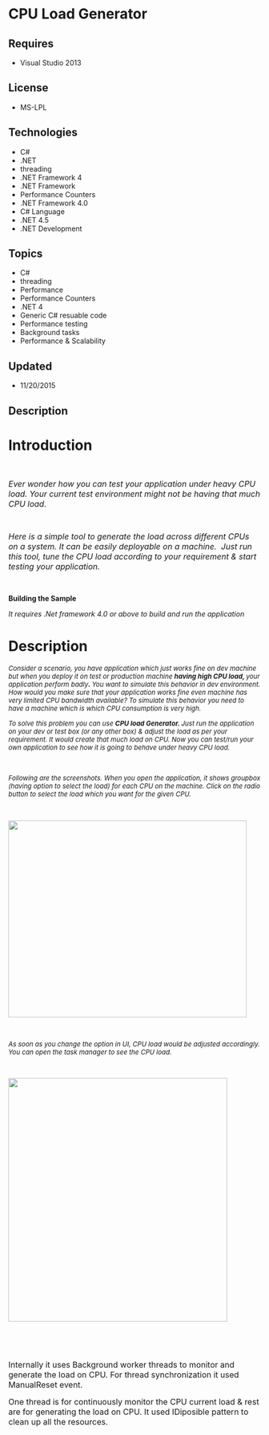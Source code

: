 # CPU Load Generator
## Requires
- Visual Studio 2013
## License
- MS-LPL
## Technologies
- C#
- .NET
- threading
- .NET Framework 4
- .NET Framework
- Performance Counters
- .NET Framework 4.0
- C# Language
- .NET 4.5
- .NET Development
## Topics
- C#
- threading
- Performance
- Performance Counters
- .NET 4
- Generic C# resuable code
- Performance testing
- Background tasks
- Performance &amp; Scalability
## Updated
- 11/20/2015
## Description

<h1><strong>Introduction</strong></h1>
<p><strong><br>
</strong></p>
<p><span style="font-size:medium"><em>Ever wonder how you can test your application under heavy CPU load. Your current test environment might not be having that much CPU load.&nbsp;</em></span></p>
<p>&nbsp;</p>
<p><span style="font-size:medium"><em>Here is a simple&nbsp;tool </em></span><span style="font-size:medium"><em>to generate the load across different CPUs on a system. It can be easily deployable on a machine.&nbsp;&nbsp;Just run this tool, tune the CPU load
 according to your requirement &amp; start testing your application.</em></span></p>
<p>&nbsp;</p>
<p><strong>Building the Sample</strong></p>
<p><em>It requires .Net framework 4.0 or above to build and run the application</em></p>
<h1><strong>Description&nbsp;</strong></h1>
<p><span style="font-size:small"><em>Consider a scenario, you have application which just works fine on dev machine but when you deploy it on test or production machine
<strong>having high CPU load, </strong>your application perform badly<strong>.&nbsp;</strong>You want to simulate this behavior in dev environment. How would you make sure that your application works fine even machine has very limited CPU bandwidth available?
 To simulate this behavior you need to have a machine which is which CPU consumption is very high.</em></span></p>
<p><span style="font-size:small"><em>To solve this problem you can use <strong>CPU load Generator.
</strong>Just run the application on your dev or test box (or any other box) &amp; adjust the load as per your requirement. It would create that much load on CPU. Now you can test/run your own application to see how it is going to behave under heavy CPU load.</em></span></p>
<p>&nbsp;</p>
<p><span style="font-size:small"><em>Following are the screenshots. When you open the application, it shows groupbox (having option to select the load) for each CPU on the machine. Click on the radio button to select the load which you want for the given CPU.</em></span></p>
<p>&nbsp;</p>
<p><span style="font-size:small"><em><img id="115067" src="http://i1.code.msdn.s-msft.com/cpu-load-generator-f2677be1/image/file/115067/1/cpu%20load%20generator.png" alt="" width="476" height="393"></em></span></p>
<p>&nbsp;</p>
<p><span style="font-size:small"><em>As soon as you change the option in UI, CPU load would be adjusted accordingly. You can open the task manager to see the CPU load.</em></span></p>
<p><span style="font-size:small"><em><br>
</em></span></p>
<p><img id="115069" src="http://i1.code.msdn.s-msft.com/cpu-load-generator-f2677be1/image/file/115069/1/task%20manager.png" alt="" width="437" height="486"></p>
<p>&nbsp;</p>
<p>&nbsp;</p>
<p><span style="font-size:medium">Internally it uses Background worker threads to monitor and generate the load on CPU. For thread synchronization it used ManualReset event.</span></p>
<p><span style="font-size:medium">One thread is for continuously monitor the CPU current load &amp; rest are for generating the load on CPU. It used IDiposible pattern to clean up all the resources.</span></p>
<p>&nbsp;</p>
<p><span style="font-size:small"><em><br>
</em></span></p>
